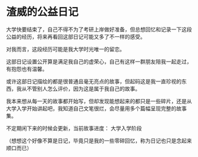 # 渣威的公益日记

大学快要结束了，自己不得不为了考研上岸做好准备，但总想回忆和记录一下这段公益的经历，将来再看回这部日记可能又多了不一样的感受。

对我而言，这段经历可能是我大学时光唯一的留恋。

这部日记设置公开算是满足我自己的虚荣心，自己有这样一群朋友陪我一起走过，有抱怨也有温馨。

或许这部日记描绘的都是很普通且毫无亮点的故事，但起码这是我一直珍视的东西，我从不管别人怎么评价，因为这是属于我自己的故事。

我本来想从每一天的故事都开始写，但却发现能想起来的都只是一些碎片，还是从大学入学开始讲起吧，我知道自己文笔很烂，会尽量用多个篇幅呈现完整的故事集。

不定期闲下来的时候会更新，当前故事进度：
    大学入学阶段

（想想这个好像不算是日记，毕竟只是我的一些零碎回忆，称为日记也只是念起来顺口而已）

